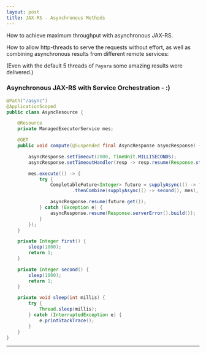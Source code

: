 ```yaml
---
layout: post
title: JAX-RS - Asynchronous Methods
---
```


How to achieve maximum throughput with asynchronous JAX-RS.

How to allow http-threads to serve the requests without effort, as well as combining asynchronous results from different remote services: 

(Even with the default 5 threads of `Payara` some amazing results were delivered.)

### Asynchronous JAX-RS with Service Orchestration - :)

```java
@Path("/async")
@ApplicationScoped
public class AsyncResource {

    @Resource
    private ManagedExecutorService mes;

    @GET
    public void compute(@Suspended final AsyncResponse asyncResponse) {

        asyncResponse.setTimeout(2000, TimeUnit.MILLISECONDS);
        asyncResponse.setTimeoutHandler(resp -> resp.resume(Response.status(REQUEST_TIMEOUT).build()));

        mes.execute(() -> {
            try {
                CompletableFuture<Integer> future = supplyAsync(() -> first(), mes)
                        .thenCombine(supplyAsync(() -> second(), mes), (a, b) -> a + b);

                asyncResponse.resume(future.get());
            } catch (Exception e) {
                asyncResponse.resume(Response.serverError().build());
            }
        });
    }

    private Integer first() {
        sleep(1000);
        return 1;
    }

    private Integer second() {
        sleep(1000);
        return 1;
    }

    private void sleep(int millis) {
        try {
            Thread.sleep(millis);
        } catch (InterruptedException e) {
            e.printStackTrace();
        }
    }
}
```

****

